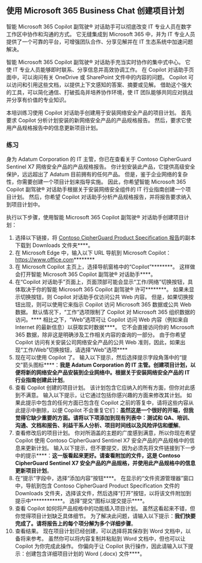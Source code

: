 
使用 Microsoft 365 Business Chat 创建项目计划
---
智能 Microsoft 365 Copilot 副驾驶® 对话助手可以彻底改变 IT 专业人员在数字工作区中协作和沟通的方式。 它无缝集成到 Microsoft 365 中，并为 IT 专业人员提供了一个可靠的平台，可增强团队合作、分享见解并在 IT 生态系统中加速问题解决。

智能 Microsoft 365 Copilot 副驾驶® 对话助手充当实时协作的集中式中心。 它使 IT 专业人员能够即时联系、分享信息并高效协调工作。 在 Copilot 对话助手页面中，可以询问有关 OneDrive 或 SharePoint 文件中的内容的问题。 Copilot 可以访问和引用这些文档，以提供上下文感知的答案、摘要或见解。 借助这个强大的工具，可以简化通信、打破孤岛并培养协作环境，使 IT 团队能够共同应对挑战并分享有价值的专业知识。

本培训练习使用 Copilot 对话助手创建用于安装网络安全产品的项目计划。 首先要求 Copilot 分析计划安装的新网络安全产品的产品规格报告。 然后，要求它使用产品规格报告中的信息更新项目计划。

### 练习

身为 Adatum Corporation 的 IT 主管，你已在查看关于 Contoso CipherGuard Sentinel X7 网络安全产品的产品规格报告。 你计划安装此产品，它提供高级安全保护，远远超出了 Adatum 目前拥有的任何产品。 但是，鉴于企业网络的复杂性，你需要创建一个项目计划来指导实施。 因此，你希望智能 Microsoft 365 Copilot 副驾驶® 对话助手根据关于安装网络安全组件的 IT 行业指南创建一个项目计划。 然后，你希望 Copilot 对话助手分析产品规格报告，并将报告要求纳入到项目计划中。

执行以下步骤，使用智能 Microsoft 365 Copilot 副驾驶® 对话助手创建项目计划：

1. 选择以下链接，将 [Contoso CipherGuard Product Specification 报告](https://go.microsoft.com/fwlink/?linkid=2269123)的副本下载到 Downloads 文件夹****。
1. 在 Microsoft Edge 中，输入以下 URL 导航到 Microsoft Copilot：https://www.office.com********
1. 在 Microsoft Copilot 主页上，选择导航窗格中的“Copilot”********。 这样做会打开智能 Microsoft 365 Copilot 副驾驶® 对话助手****。
1. 在“Copilot 对话助手”页面上，页面顶部可能会显示“工作/网络”切换按钮，具体取决于你的智能 Microsoft 365 Copilot 副驾驶® 许可********。 如果未显示切换按钮，则 Copilot 对话助手仅访问公共 Web 内容。 但是，如果切换按钮出现，则可以使用它来指示 Copilot 访问 Microsoft 365 数据或公共 Web 数据。 默认情况下，“工作”选项限制了 Copilot 对 Microsoft 365 组织数据的访问。**** 相比之下，“Web”选项可让 Copilot 访问 Web 内容（例如来自 Internet 的最新信息）以获取实时数据****。 它不会直接访问你的 Microsoft 365 数据，除非这是明确涉及工作相关内容的查询的一部分。 由于你希望 Copilot 访问有关安装公司网络安全产品的公共 Web 准则，因此，如果出现“工作/Web”切换按钮，请选择“Web”选项****  
1. 现在可以使用 Copilot 了。 输入以下提示，然后选择提示字段角落中的“提交”箭头图标****：**我是 Adatum Corporation 的 IT 主管。创建项目计划，以便将新的网络安全产品安装到企业网络中。根据关于安装网络安全产品的 IT 行业指南创建此计划**。
1. 查看 Copilot 创建的项目计划。 该计划包含它应纳入的所有方面，但你对此感到不满意。 输入以下提示，让它通过包括你感兴趣的方面来修改其计划。 如果此提示中包含的任何方面已包含在 Copilot 之前的答复中，请将这些内容从此提示中删除，以便 Copilot 不会重复它们：**虽然这是一个很好的开端，但我觉得它缺少重要的方面。请将以下项添加到现有列表中：测试和 QA、培训、沟通、文档和报告、利益干系人分析、项目时间线以及风险评估和缓解**。
1. 查看修改后的项目计划。 你对所涵盖的主题的广度感到满意，所以你现在希望 Copilot 使用 Contoso CipherGuard Sentinel X7 安全产品的产品规格中的信息来更新计划。 输入以下提示，但不要提交，因为必须先将文件链接到下一步中的提示****：**这一版看起来更好。请查看附加的文件，这是 Contoso CipherGuard Sentinel X7 安全产品的产品规格，并使用此产品规格中的信息更新项目计划**。
1. 在“提示”字段中，选择“添加内容”按钮****。 在显示的“文件资源管理器”窗口中，导航到包含 Contoso CipherGuard Product Specification 文件的 Downloads 文件夹，选择该文件，然后选择“打开”按钮，以将该文件附加到提示中************。 选择“提交”图标以提交提示****。
1. 查看 Copilot 如何将产品规格中的功能插入项目计划。 虽然这看起来不错，但你觉得项目计划缺乏具体细节。 为了解决此问题，请输入以下提示：**我们快要完成了。请将报告上的每个项分解为多个详细步骤**。
1. 查看结果。 现在项目计划已经创建，可以选择将其保存到 Word 文档中，以备将来参考。 虽然你可以将内容复制并粘贴到 Word 文档中，但也可以让 Copilot 为你完成此操作。 你偏向于让 Copilot 执行操作，因此请输入以下提示：创建包含详细项目计划的 Word (.docx) 文件****。
